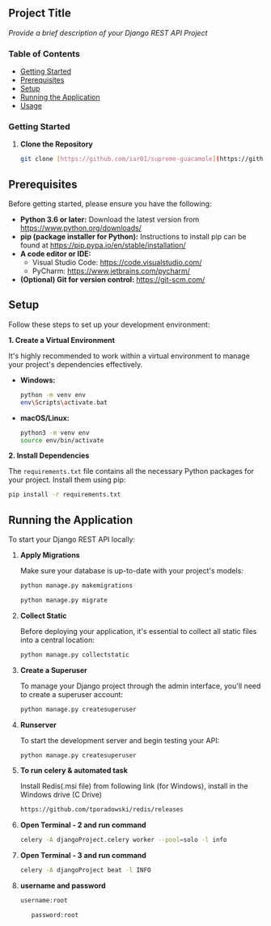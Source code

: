 ## Project Title

*Provide a brief description of your Django REST API Project*

### Table of Contents

* [Getting Started](#getting-started)
* [Prerequisites](#prerequisites)
* [Setup](#setup)
* [Running the Application](#running-the-application)
* [Usage](#usage)

### Getting Started

1. **Clone the Repository**

   ```bash
   git clone [https://github.com/iar01/supreme-guacamole](https://github.com/iar01/supreme-guacamole)
    ```

## Prerequisites

Before getting started, please ensure you have the following:

* **Python 3.6 or later:** Download the latest version from https://www.python.org/downloads/
* **pip (package installer for Python):** Instructions to install pip can be found
  at https://pip.pypa.io/en/stable/installation/
* **A code editor or IDE:**
    * Visual Studio Code: https://code.visualstudio.com/
    * PyCharm: https://www.jetbrains.com/pycharm/
* **(Optional) Git for version control:** https://git-scm.com/

## Setup

Follow these steps to set up your development environment:

**1. Create a Virtual Environment**

It's highly recommended to work within a virtual environment to manage your project's dependencies effectively.

* **Windows:**
  ```bash
  python -m venv env
  env\Scripts\activate.bat 
  ```

* **macOS/Linux:**
  ```bash
  python3 -m venv env
  source env/bin/activate
  ```

**2. Install Dependencies**

The `requirements.txt` file contains all the necessary Python packages for your project. Install them using pip:

   ```bash
   pip install -r requirements.txt
   ```

## Running the Application

To start your Django REST API locally:

1. **Apply Migrations**

   Make sure your database is up-to-date with your project's models:

   ```bash
   python manage.py makemigrations
   ```

   ```bash
   python manage.py migrate
   ```

2. **Collect Static**

   Before deploying your application, it's essential to collect all static files into a central location:

     ```bash
   python manage.py collectstatic
   ```

3. **Create a Superuser**

   To manage your Django project through the admin interface, you'll need to create a superuser account:

     ```bash
   python manage.py createsuperuser
   ```

4. **Runserver**

   To start the development server and begin testing your API:

     ```bash
   python manage.py createsuperuser
   ```

5. **To run celery & automated task**

   Install Redis(.msi file) from following link (for Windows), install in the Windows drive (C Drive)

     ```bash
   https://github.com/tporadowski/redis/releases
   ```

6. **Open Terminal - 2 and run command**

     ```bash
   celery -A djangoProject.celery worker --pool=solo -l info
   ```

7. **Open Terminal - 3 and run command**

     ```bash
   celery -A djangoProject beat -l INFO
   ```
                                    
7. **username and password**

     ```bash
   username:root
   ```
   
    ```bash
       password:root
   ```
